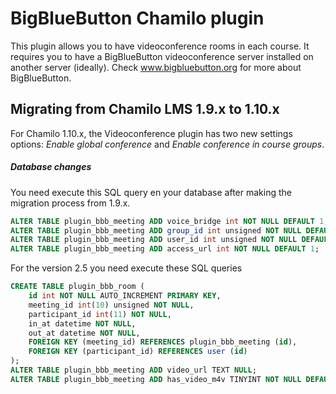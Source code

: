 BigBlueButton Chamilo plugin
============================
This plugin allows you to have videoconference rooms in each course.
It requires you to have a BigBlueButton videoconference server installed on another server (ideally).
Check www.bigbluebutton.org for more about BigBlueButton.

## Migrating from Chamilo LMS 1.9.x to 1.10.x
For Chamilo 1.10.x, the Videoconference plugin has two new settings options: *Enable global conference* and *Enable conference in course groups*.

##### Database changes
You need execute this SQL query en your database after making the migration process from 1.9.x.

```sql
ALTER TABLE plugin_bbb_meeting ADD voice_bridge int NOT NULL DEFAULT 1;
ALTER TABLE plugin_bbb_meeting ADD group_id int unsigned NOT NULL DEFAULT 0;
ALTER TABLE plugin_bbb_meeting ADD user_id int unsigned NOT NULL DEFAULT 0;
ALTER TABLE plugin_bbb_meeting ADD access_url int NOT NULL DEFAULT 1;
```
For the version 2.5 you need execute these SQL queries
```sql
CREATE TABLE plugin_bbb_room (
    id int NOT NULL AUTO_INCREMENT PRIMARY KEY,
    meeting_id int(10) unsigned NOT NULL,
    participant_id int(11) NOT NULL,
    in_at datetime NOT NULL,
    out_at datetime NOT NULL,
    FOREIGN KEY (meeting_id) REFERENCES plugin_bbb_meeting (id),
    FOREIGN KEY (participant_id) REFERENCES user (id)
);
ALTER TABLE plugin_bbb_meeting ADD video_url TEXT NULL;
ALTER TABLE plugin_bbb_meeting ADD has_video_m4v TINYINT NOT NULL DEFAULT 0;
```
